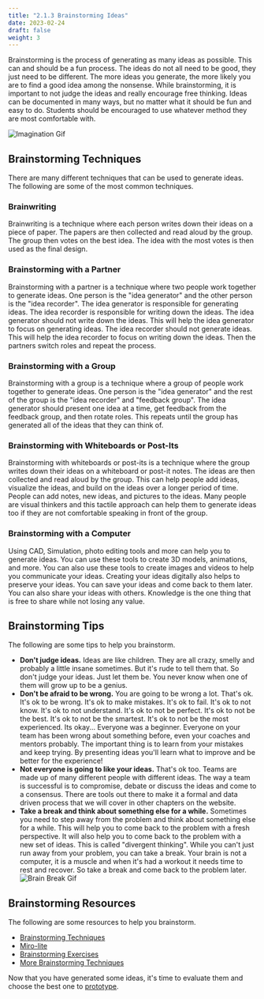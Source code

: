 ```yaml
---
title: "2.1.3 Brainstorming Ideas"
date: 2023-02-24
draft: false
weight: 3
---
```


Brainstorming is the process of generating as many ideas as possible. This can and should be a fun process. The ideas do not all need to be good, they just need to be different. The more ideas you generate, the more likely you are to find a good idea among the nonsense. While brainstorming, it is important to not judge the ideas and really encourage free thinking. Ideas can be documented in many ways, but no matter what it should be fun and easy to do. Students should be encouraged to use whatever method they are most comfortable with.

![Imagination Gif](/images/engineering_design/design_process/brainstorming.gif)

## Brainstorming Techniques

There are many different techniques that can be used to generate ideas. The following are some of the most common techniques.

### Brainwriting

Brainwriting is a technique where each person writes down their ideas on a piece of paper. The papers are then collected and read aloud by the group. The group then votes on the best idea. The idea with the most votes is then used as the final design.

### Brainstorming with a Partner

Brainstorming with a partner is a technique where two people work together to generate ideas. One person is the "idea generator" and the other person is the "idea recorder". The idea generator is responsible for generating ideas. The idea recorder is responsible for writing down the ideas. The idea generator should not write down the ideas. This will help the idea generator to focus on generating ideas. The idea recorder should not generate ideas. This will help the idea recorder to focus on writing down the ideas. Then the partners switch roles and repeat the process.

### Brainstorming with a Group

Brainstorming with a group is a technique where a group of people work together to generate ideas. One person is the "idea generator" and the rest of the group is the "idea recorder" and "feedback group". The idea generator should present one idea at a time, get feedback from the feedback group, and then rotate roles. This repeats until the group has generated all of the ideas that they can think of.

### Brainstorming with Whiteboards or Post-Its

Brainstorming with whiteboards or post-its is a technique where the group writes down their ideas on a whiteboard or post-it notes. The ideas are then collected and read aloud by the group. This can help people add ideas, visualize the ideas, and build on the ideas over a longer period of time. People can add notes, new ideas, and pictures to the ideas. Many people are visual thinkers and this tactile approach can help them to generate ideas too if they are not comfortable speaking in front of the group.

### Brainstorming with a Computer

Using CAD, Simulation, photo editing tools and more can help you to generate ideas. You can use these tools to create 3D models, animations, and more. You can also use these tools to create images and videos to help you communicate your ideas. Creating your ideas digitally also helps to preserve your ideas. You can save your ideas and come back to them later. You can also share your ideas with others. Knowledge is the one thing that is free to share while not losing any value.

## Brainstorming Tips

The following are some tips to help you brainstorm.

- **Don't judge ideas.** Ideas are like children. They are all crazy, smelly and probably a little insane sometimes. But it's rude to tell them that. So don't judge your ideas. Just let them be. You never know when one of them will grow up to be a genius.
- **Don't be afraid to be wrong.** You are going to be wrong a lot. That's ok. It's ok to be wrong. It's ok to make mistakes. It's ok to fail. It's ok to not know. It's ok to not understand. It's ok to not be perfect. It's ok to not be the best. It's ok to not be the smartest. It's ok to not be the most experienced. Its okay... Everyone was a beginner. Everyone on your team has been wrong about something before, even your coaches and mentors probably. The important thing is to learn from your mistakes and keep trying. By presenting ideas you'll learn what to improve and be better for the experience!
- **Not everyone is going to like your ideas.** That's ok too. Teams are made up of many different people with different ideas. The way a team is successful is to compromise, debate or discuss the ideas and come to a consensus. There are tools out there to make it a formal and data driven process that we will cover in other chapters on the website.
- **Take a break and think about something else for a while.** Sometimes you need to step away from the problem and think about something else for a while. This will help you to come back to the problem with a fresh perspective. It will also help you to come back to the problem with a new set of ideas. This is called "divergent thinking". While you can't just run away from your problem, you can take a break. Your brain is not a computer, it is a muscle and when it's had a workout it needs time to rest and recover. So take a break and come back to the problem later.
![Brain Break Gif](/images/engineering_design/design_process/brain_break.gif)

## Brainstorming Resources

The following are some resources to help you brainstorm.

- [Brainstorming Techniques](https://www.mindtools.com/pages/article/newTMC_95.htm)
- [Miro-lite](https://miro.com/online-whiteboard/)
- [Brainstorming Exercises](https://blog.hubspot.com/marketing/creative-exercises-better-than-brainstorming)
- [ More Brainstorming Techniques](https://www.wework.com/ideas/professional-development/creativity-culture/effective-brainstorming-techniques)

Now that you have generated some ideas, it's time to evaluate them and choose the best one to [prototype](/engineering_design/design_process/creating_a_prototype/).